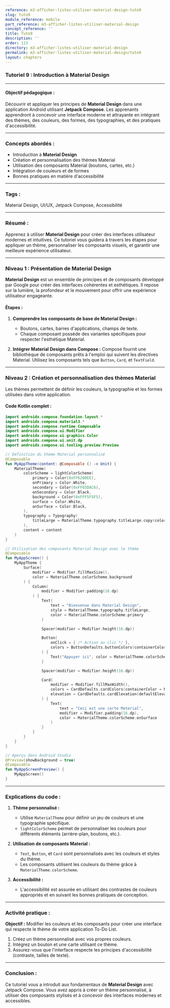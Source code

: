 ```yaml
---
reference: m3-afficher-listes-utiliser-material-design-tuto9
slug: tuto9
module_reference: mobile
part_reference: m3-afficher-listes-utiliser-material-design
concept_reference: ''
title: Tuto9
description: ''
order: 113
directory: m3-afficher-listes-utiliser-material-design
permalink: m3-afficher-listes-utiliser-material-design/tuto9
layout: chapters
---
```



### **Tutoriel 9 : Introduction à Material Design**

---

#### **Objectif pédagogique :**
Découvrir et appliquer les principes de **Material Design** dans une application Android utilisant **Jetpack Compose**. Les apprenants apprendront à concevoir une interface moderne et attrayante en intégrant des thèmes, des couleurs, des formes, des typographies, et des pratiques d'accessibilité.

---

### **Concepts abordés :**
- Introduction à **Material Design**
- Création et personnalisation des thèmes Material
- Utilisation des composants Material (boutons, cartes, etc.)
- Intégration de couleurs et de formes
- Bonnes pratiques en matière d'accessibilité

---

### **Tags :**
Material Design, UI/UX, Jetpack Compose, Accessibilité

---

### **Résumé :**
Apprenez à utiliser **Material Design** pour créer des interfaces utilisateur modernes et intuitives. Ce tutoriel vous guidera à travers les étapes pour appliquer un thème, personnaliser les composants visuels, et garantir une meilleure expérience utilisateur.

---

### **Niveau 1 : Présentation de Material Design**

**Material Design** est un ensemble de principes et de composants développé par Google pour créer des interfaces cohérentes et esthétiques. Il repose sur la lumière, la profondeur et le mouvement pour offrir une expérience utilisateur engageante.

#### **Étapes :**
1. **Comprendre les composants de base de Material Design :**
   - Boutons, cartes, barres d'applications, champs de texte.
   - Chaque composant possède des variantes spécifiques pour respecter l'esthétique Material.

2. **Intégrer Material Design dans Compose :**
   Compose fournit une bibliothèque de composants prêts à l'emploi qui suivent les directives Material. Utilisez les composants tels que `Button`, `Card`, et `TextField`.

---

### **Niveau 2 : Création et personnalisation des thèmes Material**

Les thèmes permettent de définir les couleurs, la typographie et les formes utilisées dans votre application.

#### **Code Kotlin complet :**

```kotlin
import androidx.compose.foundation.layout.*
import androidx.compose.material3.*
import androidx.compose.runtime.Composable
import androidx.compose.ui.Modifier
import androidx.compose.ui.graphics.Color
import androidx.compose.ui.unit.dp
import androidx.compose.ui.tooling.preview.Preview

// Définition du thème Material personnalisé
@Composable
fun MyAppTheme(content: @Composable () -> Unit) {
    MaterialTheme(
        colorScheme = lightColorScheme(
            primary = Color(0xFF6200EE),
            onPrimary = Color.White,
            secondary = Color(0xFF03DAC6),
            onSecondary = Color.Black,
            background = Color(0xFFF5F5F5),
            surface = Color.White,
            onSurface = Color.Black,
        ),
        typography = Typography(
            titleLarge = MaterialTheme.typography.titleLarge.copy(color = Color(0xFF6200EE))
        ),
        content = content
    )
}

// Utilisation des composants Material Design avec le thème
@Composable
fun MyAppScreen() {
    MyAppTheme {
        Surface(
            modifier = Modifier.fillMaxSize(),
            color = MaterialTheme.colorScheme.background
        ) {
            Column(
                modifier = Modifier.padding(16.dp)
            ) {
                Text(
                    text = "Bienvenue dans Material Design",
                    style = MaterialTheme.typography.titleLarge,
                    color = MaterialTheme.colorScheme.primary
                )

                Spacer(modifier = Modifier.height(16.dp))

                Button(
                    onClick = { /* Action au clic */ },
                    colors = ButtonDefaults.buttonColors(containerColor = MaterialTheme.colorScheme.primary)
                ) {
                    Text("Appuyer ici", color = MaterialTheme.colorScheme.onPrimary)
                }

                Spacer(modifier = Modifier.height(16.dp))

                Card(
                    modifier = Modifier.fillMaxWidth(),
                    colors = CardDefaults.cardColors(containerColor = MaterialTheme.colorScheme.surface),
                    elevation = CardDefaults.cardElevation(defaultElevation = 8.dp)
                ) {
                    Text(
                        text = "Ceci est une carte Material",
                        modifier = Modifier.padding(16.dp),
                        color = MaterialTheme.colorScheme.onSurface
                    )
                }
            }
        }
    }
}

// Aperçu dans Android Studio
@Preview(showBackground = true)
@Composable
fun MyAppScreenPreview() {
    MyAppScreen()
}
```

---

### **Explications du code :**

1. **Thème personnalisé :**
   - Utilise `MaterialTheme` pour définir un jeu de couleurs et une typographie spécifique.
   - `lightColorScheme` permet de personnaliser les couleurs pour différents éléments (arrière-plan, boutons, etc.).

2. **Utilisation de composants Material :**
   - `Text`, `Button`, et `Card` sont personnalisés avec les couleurs et styles du thème.
   - Les composants utilisent les couleurs du thème grâce à `MaterialTheme.colorScheme`.

3. **Accessibilité :**
   - L'accessibilité est assurée en utilisant des contrastes de couleurs appropriés et en suivant les bonnes pratiques de conception.

---

### **Activité pratique :**
**Objectif :** Modifier les couleurs et les composants pour créer une interface qui respecte le thème de votre application To-Do List.

1. Créez un thème personnalisé avec vos propres couleurs.
2. Intégrez un bouton et une carte utilisant ce thème.
3. Assurez-vous que l'interface respecte les principes d'accessibilité (contraste, tailles de texte).

---

### **Conclusion :**
Ce tutoriel vous a introduit aux fondamentaux de **Material Design** avec Jetpack Compose. Vous avez appris à créer un thème personnalisé, à utiliser des composants stylisés et à concevoir des interfaces modernes et accessibles.